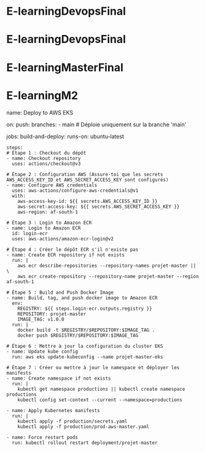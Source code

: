# E-learningDevopsFinal
# E-learningDevopsFinal
# E-learningMasterFinal
# E-learningM2
name: Deploy to AWS EKS

on:
  push:
    branches:
      - main  # Déploie uniquement sur la branche 'main'

jobs:
  build-and-deploy:
    runs-on: ubuntu-latest

    steps:
    # Étape 1 : Checkout du dépôt
    - name: Checkout repository
      uses: actions/checkout@v3

    # Étape 2 : Configuration AWS (Assure-toi que les secrets AWS_ACCESS_KEY_ID et AWS_SECRET_ACCESS_KEY sont configurés)
    - name: Configure AWS credentials
      uses: aws-actions/configure-aws-credentials@v1
      with:
        aws-access-key-id: ${{ secrets.AWS_ACCESS_KEY_ID }}
        aws-secret-access-key: ${{ secrets.AWS_SECRET_ACCESS_KEY }}
        aws-region: af-south-1

    # Étape 3 : Login to Amazon ECR
    - name: Login to Amazon ECR
      id: login-ecr
      uses: aws-actions/amazon-ecr-login@v2

    # Étape 4 : Créer le dépôt ECR s'il n'existe pas
    - name: Create ECR repository if not exists
      run: |
        aws ecr describe-repositories --repository-names projet-master || \
        aws ecr create-repository --repository-name projet-master --region af-south-1

    # Étape 5 : Build and Push Docker Image
    - name: Build, tag, and push docker image to Amazon ECR
      env:
        REGISTRY: ${{ steps.login-ecr.outputs.registry }}
        REPOSITORY: projet-master
        IMAGE_TAG: v1.0.0
      run: |
        docker build -t $REGISTRY/$REPOSITORY:$IMAGE_TAG .
        docker push $REGISTRY/$REPOSITORY:$IMAGE_TAG

    # Étape 6 : Mettre à jour la configuration du cluster EKS
    - name: Update kube config
      run: aws eks update-kubeconfig --name projet-master-eks

    # Étape 7 : Créer ou mettre à jour le namespace et déployer les manifests
    - name: Create namespace if not exists
      run: |
        kubectl get namespace productions || kubectl create namespace productions
        kubectl config set-context --current --namespace=productions

    - name: Apply Kubernetes manifests
      run: |
        kubectl apply -f production/secrets.yaml
        kubectl apply -f production/prod-aws-master.yaml
      
    - name: Force restart pods
      run: kubectl rollout restart deployment/projet-master
